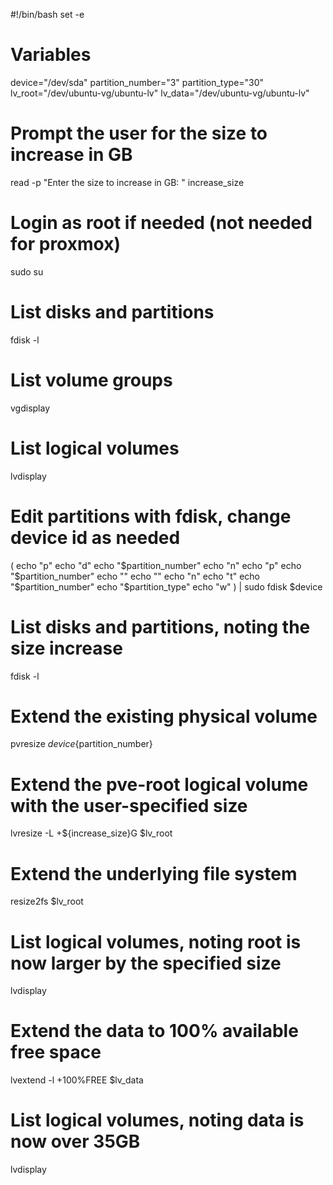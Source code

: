 #!/bin/bash
set -e

# Variables
device="/dev/sda"
partition_number="3"
partition_type="30"
lv_root="/dev/ubuntu-vg/ubuntu-lv"
lv_data="/dev/ubuntu-vg/ubuntu-lv"

# Prompt the user for the size to increase in GB
read -p "Enter the size to increase in GB: " increase_size

# Login as root if needed (not needed for proxmox)
sudo su

# List disks and partitions
fdisk -l

# List volume groups
vgdisplay

# List logical volumes
lvdisplay

# Edit partitions with fdisk, change device id as needed
(
echo "p"
echo "d"
echo "$partition_number"
echo "n"
echo "p"
echo "$partition_number"
echo ""
echo ""
echo "n"
echo "t"
echo "$partition_number"
echo "$partition_type"
echo "w"
) | sudo fdisk $device

# List disks and partitions, noting the size increase
fdisk -l

# Extend the existing physical volume
pvresize ${device}${partition_number}

# Extend the pve-root logical volume with the user-specified size
lvresize -L +${increase_size}G $lv_root

# Extend the underlying file system
resize2fs $lv_root

# List logical volumes, noting root is now larger by the specified size
lvdisplay

# Extend the data to 100% available free space
lvextend -l +100%FREE $lv_data

# List logical volumes, noting data is now over 35GB
lvdisplay
